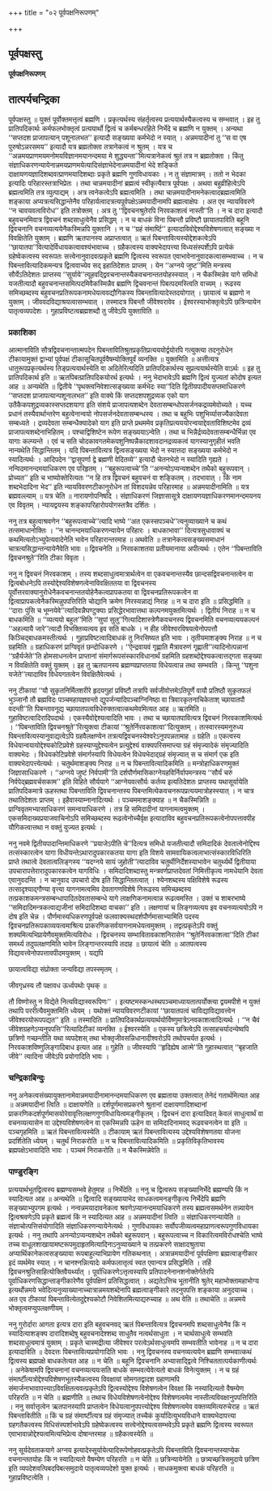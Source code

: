 +++
title = "०२ पूर्वपक्षनिरूपणम्"

+++


## पूर्वपक्षस्तु

**पूर्वपक्षनिरूपणम्**

## **तात्पर्यचन्द्रिका**

पूर्वपक्षस्तु ॥ युक्तं पूर्वोक्तमत्तृत्वं ब्रह्मणि । प्रकृत्यर्थस्य संहर्तृत्वस्य प्रत्ययार्थस्यैकत्वस्य च सम्भवात् । इह तु प्रातिपदिकार्थः कर्मफलभोक्तृत्वं प्रत्ययार्थो द्वित्वं च कर्मबन्धरहिते निर्भेदे च ब्रह्मणि न युक्तम् । अन्यथा ‘‘सप्तदश प्राजापत्यान् पशूनालभत’’ इत्यादौ सङ्ख्यया कर्मभेदो न स्यात् । अन्नमयादीनां तु ‘‘स वा एष पुरुषोऽन्नरसमय’’ इत्यादौ यत्र ब्रह्मतोक्ता तत्रानेकत्वं न श्रुतम् । यत्र च ‘‘अन्नमयप्राणमयमनोमयविज्ञानमयानन्दमया मे शुद्ध्यन्ता’’मित्यत्रानेकत्वं श्रुतं तत्र न ब्रह्मतोक्ता । किंतु संज्ञाधिकरणन्यायेनान्नमयप्राणमयेत्यादिसंज्ञाभेदेनान्नमयादीनां भेदे शङ्किते दाक्षायणयज्ञादिशब्दवत्प्राणमयादिशब्दाः प्रकृते ब्रह्मणि गुणविधायकाः । न तु संज्ञामात्रम् । ततो न भेदका इत्यादिः परिहारस्तत्राभिप्रेतः । तथा चान्नमयादीनां ब्रह्मत्वं स्वीकृत्यैवात्र पूर्वपक्षः । अथवा बहुव्रीहित्वेऽपि ब्रह्मत्वमिति तत्र व्युत्पाद्यम् । अत्र त्वनेकत्वेऽपि ब्रह्मत्वमिति । तथा चान्नमयादीनामनेकत्वादब्रह्मत्वमिति शङ्काया अप्यत्रत्यसिद्धान्तेनैव परिहार्यत्वादत्रत्यपूर्वपक्षेऽन्नमयादीनामपि ब्रह्मत्वाक्षेपः । अत एव न्यायविवरणे ‘‘न चावयवत्वविरोध’’ इति तत्रोक्तम् । अत्र तु ‘‘द्विवचनश्रुतेरपि निरवकाशत्वं नास्ती’’ति । न च दारा इत्यादौ बहुवचनमिवात्र द्विवचनं शब्दसाधुत्वेनैव प्रसिद्धम् । न च बाधकं विना पिबन्तौ प्रविष्टौ छायातपाविति बहूनि द्विवचनानि वचनव्यत्ययेनैकस्मिन्नपि युक्तानि । न च ‘‘ग्रहं संमार्ष्टि’’ इत्यादाविवोद्देश्यविशेषणत्वात् सङ्ख्या न विवक्षितेति युक्तम् । ब्रह्मणि ऋतपानस्य अप्राप्तत्वात् ॥ ऋतं पिबन्तावित्यस्योद्देशकत्वेऽपि ‘‘छायातपा’’वित्यादेर्विधायकत्वावश्यंभावाच्च । ग्रहैकत्वस्य वाक्यभेदापत्त्या विध्यसंस्पर्शेऽपि प्रत्येकं ग्रहेष्वेकत्वस्य स्वरूपतः सत्त्वेनानुवादवत्प्रकृते ब्रह्मणि द्वित्वस्य स्वरूपत एवाभावेनानुवादकत्वासम्भवाच्च । न च पिबन्तावित्यादिकमन्यत्र द्वित्ववाच्येव सद् इहातिदेशतः प्राप्तम् । येन ‘‘अग्नये जुष्ट’’मिति मन्त्रस्य सौर्येऽतिदेशतः प्राप्तस्य ‘‘सूर्याये’’त्यूहवद्द्विवचनान्तस्यैकवचनान्ततयोहस्स्यात् । न चैकस्मिन्नेव यागे समिधो यजतीत्यादौ बहुवचनान्तसमित्पदमिवैकस्मिन्नैव ब्रह्मणि द्विचवनान्तं पिबत्पदमस्त्विति वाच्यम् । रूढस्य समिच्छब्दस्य बहुवचनप्रतिरूपकनामधेयत्ववद्यौगिकस्य पिबन्तावित्यादेस्तदयोगात् । छायात्वं च ब्रह्मणो न युक्तम् । जीववदविद्याश्रयत्वासम्भवात् । तस्मादत्र पिबन्तौ जीवेश्वरावेव । ईश्वरस्याभोक्तृत्वेऽपि छत्रिन्यायेन पातृत्वव्यपदेशः । गुहाप्रविष्टत्वब्रह्मशब्दौ तु जीवेऽपि युक्ताविति ॥

### **प्रकाशिका**

आत्मानाविति सौत्रद्विवचनान्तात्मपदेन पिबन्तावितिश्रुतप्रकृतिप्रत्यययोर्द्वयोरपि गत्युक्त्या तदनुरोधेन टीकायामुक्तं द्वाभ्यां पूर्वपक्षं टीकासूचितपूर्ववैषम्योक्तिपूर्वं व्यनक्ति ॥ युक्तमिति ॥ अत्तीत्यत्र धातुरूपप्रकृत्यर्थस्य तिङ्प्रत्ययार्थस्येति वा अदितेरित्यदिति प्रातिपदिकार्थस्य सुप्रत्ययार्थस्येति वाऽर्थः ॥ इह तु प्रातिपदिकार्थ इति ॥ ऋतपिबत्प्रातिपदिकयोरर्थ इत्यर्थः । ननु भेदाभावेऽपि ब्रह्मणि द्वित्वं युज्यतां कोदोष इत्यत आह ॥ अन्यथेति ॥ द्वितीये ‘‘पृथक्त्वनिवेशात्सङ्ख्यया कर्मभेदः स्या’’दिति द्वितीयपादीयसप्तमाधिकरणे ‘‘सप्तदश प्राजापत्यान्पशूनालभत’’ इति वाक्ये किं सप्तदशपशुद्रव्यक एको याग उतैकैकपशुद्रव्यकास्सप्तदशयागा इति संशये प्राजापत्यशब्देन देवतासम्बन्धोपसर्जनकद्रव्यमेवोच्यते । यच्च प्रधानं तस्यैवार्थान्तरेण बहुत्वेनान्वयो नोपसर्जनदेवतासम्बन्धस्य । तथा च बहुभिः पशुभिर्व्यासज्यैकादेवता सम्बध्यते । द्रव्यदेवता सम्बन्धैक्यादेको याग इति प्राप्ते प्रथममेव प्रकृतिप्रत्यययोरन्वयाद्देवताविशिष्टमेव द्रव्यं प्राजापत्यशब्देनाभिहितम् । पश्चाद्विशिष्टेन रूपेण सङ्ख्ययाऽन्वेति । तथा च भिन्नैर्द्रव्यदेवतासम्बन्धैर्भिन्ना एव यागाः कल्प्यन्ते । एवं च सति चोदकावगतमेकपशुनिष्पन्नैकादशावदानद्रव्यकत्वं यागस्यानुगृहीतं भवति नान्यथेति सिद्धान्तितम् । यदि पिबन्तावित्यत्र द्वित्वसङ्ख्यया भेदो न स्यात्तदा सङ्ख्यया कर्मभेदो न स्यादित्यर्थः । आदिपदेन ‘‘द्वासुपर्णा द्वे ब्रह्मणी वेदितव्ये’’ इत्यादौ चेतनभेदो न स्यादिति गृह्यते । नन्विदमानन्दमयाधिकरण एव परिहृतम् । ‘‘बहुरूपत्वाच्चे’’ति ‘‘अनन्योऽप्यन्यशब्देन तथैको बहुरूपवान् । प्रोच्यत’’ इति च भाष्योक्तेरित्यतः ‘‘न हि तत्र द्विवचनं बहुवचनं वा शङ्कितम् । तदभावात् । किं नाम शब्दभेदादिना भेद’’ इति न्यायविवरणटीकानुरोधेन तां विशदयन्नेव परिहारमाह ॥ अन्नमयादीनामिति ॥ यत्र ब्रह्मवल्ल्याम् ॥ यत्र चेति ॥ नारायणोपनिषदि । संज्ञाधिकरणं जिज्ञासासूत्रे दाक्षायणयज्ञाधिकरणमानन्दमयनय एव विवृतम् । न्यायद्वयस्य शङ्कापरिहारोपयोगस्तत्रैव दर्शितः ।

ननु तत्र बहुत्वाश्रवणेन ‘‘बहुरूपत्वाच्चे’’त्यादि भाष्ये ‘‘अत एकस्सपञ्चधे’’त्यनुव्याख्याने च कथं तत्समाधानोक्तिः । ‘‘न चानन्दमयाधिकरणन्यायेन परिहारः । बाधकाभावा’’ दित्यत्रसुधावाक्यं च कथमित्यतोऽभ्युपेत्यवादेनेति भावेन परिहारान्तरमाह ॥ अथवेति ॥ तत्रानेकत्वसङ्ख्यसमाधानं चात्रत्यसिद्धान्तन्यायेनैवेति भावः ॥ द्विवचनेति ॥ निरवकाशतया प्रतीयमानाया अपीत्यर्थः । एतेन ‘‘पिबन्ताविति द्विवचनश्रुते’’रिति टीका विवृता ।

ननु न द्विवचनं निरवकाशम् । तस्य शब्दसाधुत्वमात्रार्थत्वेन वा एकवचनान्तस्यैव छान्दसद्विवचनान्तत्वेन वा द्वित्वबोधनेऽपि तस्योद्देश्यविशेषणत्वेनाविवक्षिततया वा द्विवचनस्य पूर्वोत्तरवाक्यानुरोधेनैकवचनान्ततयोहेनैकत्वप्रापकतया वा द्विवचनप्रतिरूपकत्वेन वा द्वित्वाप्रापकत्वेनैकस्मिन्नुपपत्तिरिति चोद्यानि क्रमेण निरस्यन्नाद्यं निराह ॥ न च दारा इति ॥ प्रसिद्धमिति ॥ ‘‘दाराः पुंसि च भूम्नयेवे’’त्यादिवन्नैघण्टुक्याः प्रसिद्धेरभावात्तथा कल्पनमयुक्तमित्यर्थः । द्वितीयं निराह ॥ न च बाधकमिति ॥ ‘‘व्यत्ययो बहुल’’मिति ‘‘सुपां सुलु’’गित्यादिशास्त्रेणैकवचनस्य द्विवचनमिति वचनव्यत्ययकल्पनं ‘‘अहल्यायै जारे’’त्यादौ विभक्तिव्यत्यय इव सति बाधके । न हीह जीवेश्वरविषयत्वेनोपपत्तौ किञ्चिद्बाधकमस्तीत्यर्थः । गुहाप्रविष्टत्वादिबाधकं तु निरसिष्यत इति भावः । तृतीयमाशङ्क्य निराह ॥ न च ग्रहमिति ॥ ग्रहाधिकरणं प्राग्विवृतं छन्दोधिकरणे । ‘‘ऐन्द्रवायवं गृह्णाति मैत्रावरुणं गृह्णाती’’त्यादिनोत्पन्नानां ‘‘ग्रहैर्यजेते’’ति होमसाधनत्वेन प्राप्तानां संमार्गरूपसंस्कारविधानार्थं ग्रहमिति ग्रहशब्दोद्देश्यकत्वात्तद्गता सङ्ख्या न विवक्षितेति वक्तुं युक्तम् । इह तु ऋतपानस्य ब्रह्मण्यप्राप्ततया विधेयत्वान्न तथा सम्भवति । किन्तु ‘‘पशुना यजेते’’त्यादाविव विधेयगतत्वेन विवक्षितैवेत्यर्थः ।

ननु टीकायां ‘‘यौ सुकृतनिर्मितशरीरे हृदयगुहां प्रविष्टौ तत्रापि सर्वजीवोत्तमेऽतिपूर्णे वायौ प्रतिष्ठौ सुकृतफलं भुञ्जानौ तौ ब्रह्मविदः पञ्चमहायज्ञवन्तो द्युपर्जन्यादिपञ्चाग्निनिष्ठा वा त्रिवारकृतनाचिकेताश् च्छायातपौ वदन्ती’’ति पिबन्तावनूद्य च्छायातपत्वविधेरुक्तत्वात्कथमेवमित्यत आह ॥ ऋतमिति ॥ गुहाविष्टत्वादिरादिपदार्थः । एकस्यैवोद्देश्यत्वादिति भावः । तथा च च्छायातपावित्यत्र द्विवचनं निरवकाशमित्यर्थः । ‘‘पिबन्ताविति द्विवचनश्रुते’’रित्युक्त्वा टीकायां ‘‘श्रुतेर्निरवकाशत्वा’’दित्युक्तम् । तत्स्वारस्यमनुरुध्य पिबन्तावित्यस्यानुवाद्यत्वेऽपि ग्रहवैलक्षण्येन तत्रत्यद्विवचनस्येश्वरेऽनुपपन्नतामाह ॥ ग्रहेति ॥ एकत्वस्य विधेयान्वयायोद्देश्यकोटिप्रवेशे ग्रहस्याप्युद्देश्यत्वेन प्रत्युद्देश्यं वाक्यपरिसमाप्त्या ग्रहं संमृज्यादेकं संमृज्यादिति वाक्यभेदः । विधेयकोटिप्रवेशे संमार्गस्यापि विधेयत्वेन विधेयभेदाद्ग्रहं संमृज्यात् स च संमार्ग एक इति वाक्यभेदापत्त्येत्यर्थः । चतुर्थमाशङ्क्य निराह ॥ न च पिबन्तावित्यादिकमिति ॥ मन्त्रोहाधिकरणमुक्तं जिज्ञासाधिकरणे । ‘‘अग्नये जुष्टं निर्वपामी’’ति दर्शपौर्णमासिकाग्नेयहविर्निर्वापमन्त्रस्य ‘‘सौर्यं चरुं निर्वपेद्ब्रह्मवर्चसकाम’’ इति विहिते सौर्ययागे ‘‘आग्नेयवत्सौर्यः कर्तव्य इत्यतिदेशतः प्राप्तस्य यथासूर्यायेति प्रातिपदिकमात्रे ऊहस्तथा पिबन्ताविति द्विवचनान्तस्य पिबन्तमित्येकवचनरूपप्रत्ययमात्रोहस्स्यात् । न चात्र तथातिदेशतः प्राप्तम् । इहैवास्याम्नानादित्यर्थः । पञ्चममाशङ्क्याह ॥ न चैकस्मिन्निति ॥ प्राग्विवृतमभ्यासाधिकरणं समन्वयाधिकरणे । तत्र हि समिदादीनां यागनामत्वमुक्तम् । एकसमिदाख्यप्रयाजवाचिनोऽपि समिच्छब्दस्य रूढत्वेनोच्चैर्वृक्ष इत्यादाविव बहुवचनप्रतिरूपकत्वेनोपपत्तावपीह यौगिकत्वात्तथा न वक्तुं युज्यत इत्यर्थः ।

ननु नवमे द्वितीयपादान्तिमाधिकरणे ‘‘प्रयाजेऽपीति चे’’दित्यत्र समिधो यजतीत्यादौ समिदादिकं देवतात्वेनोद्दिश्य तत्संस्कारत्वेन यागा विधीयन्तेऽथारादुपकारकतया यागा इति विशये सामवायिकत्वलाभात्संस्कारविधिरिति प्राप्ते तथात्वे देवतात्वलिङ्गस्य ‘‘यदग्नये सायं जुहोती’’त्यादाविव चतुर्थीनिर्देशस्याभावेन चतुर्थ्यर्थे द्वितीयाया उपचारापत्तेरारादुपकारकत्वेन यागविधिः । समिदादिशब्दास्तु मन्त्रवर्णप्राप्तदेवतां निमित्तीकृत्य नामधेयानि देवता एवानुवदन्ति । न चानुवाद उपचारो दोष इति सिद्धान्तितत्वात् । श्येनशब्दस्य पक्षिविशेषे रूढस्य तत्सादृश्याद्गौण्या वृत्त्या यागनामत्वमिव देवतागणविशेषे निरूढस्य समिच्छब्दस्य तत्प्रकाशकमन्त्रसम्बन्धापादितदेवतासम्बन्धे यागे लाक्षणिकनामत्वान्न रूढत्वमस्ति । उक्तं च शाबरभाष्ये ‘‘समिदादिमन्त्रकत्वाद्यजीनां समिदादिशब्दा वाचका’’ इति । लक्षणायां च लिङ्गव्यत्यय इव वचनव्यत्ययोऽपि न दोष इति चेन्न । पौर्णमास्यधिकरणपूर्वपक्षे फलवाक्यस्थदर्शपौर्णमासाभ्यामिति पदस्य द्विवचनप्रतिरूपकाव्ययत्वमाश्रित्य प्राकरणिकसर्वयागनामधेयत्वमुक्तम् । तद्वत्प्रकृतेऽपि वक्तुं शक्यमित्यभिप्रायेणैवमुक्तमित्यविरोधः । द्विवचनस्य सम्भावितावकाशनिरासेन ‘‘श्रुतेर्निरवकाशत्वा’’दिति टीकां समर्थ्य तदुपलक्षणमिति भावेन लिङ्गान्तरस्यापि तदाह ॥ छायात्वं चेति ॥ आतपत्वस्य विद्यावत्त्वेनोपपत्तावपीदमयुक्तम् । यद्यपि

छायात्वविद्या संप्रोक्ता जन्यविद्या तपस्स्मृतम् ।

जीवगृध्रस्य तौ पक्षावध ऊर्ध्वपथोः पृथक् ॥

तौ विष्णोस्तु न विद्येते नित्यविद्यास्वरूपिणः’’ । इत्यष्टमस्कन्धस्थपञ्चमाध्यायतात्पर्योक्त्या द्वयमपीशे न युक्तं तथापि पररीत्यैवमुक्तमिति ध्येयम् । यथोक्तं न्यायविवरणटीकायां ‘‘छायातपत्वं चाविद्याविद्यावत्त्वेन जीवेश्वरयोरूपपद्यत’’ इति ॥ तस्मादिति ॥ प्रातिपदिकार्थप्रत्ययार्थयोर्विष्णुमात्रेऽनवकाशत्वादित्यर्थः । ‘‘न चैवं जीवेशग्रहणेऽप्यनुपपत्ति’’रित्यादिटीकां व्यनक्ति ॥ ईश्वरस्येति ॥ एकस्य छत्रित्वेऽपि तत्साहचर्यादन्येष्वपि छत्रिणो गच्छन्तीति यथा व्यपदेशस् तथा भोक्तृजीवसन्निधानादीश्वरोऽपि तथोपचर्यत इत्यर्थः । निरवकाशविष्णुलिङ्गादिबाध इत्यत आह ॥ गुहेति ॥ जीवस्यापि ‘‘हृदिह्येष आत्मे’’ति गुहास्थत्वात् ‘‘बृहजाति जीवे’’ त्यादिना जीवेऽपि प्रयोगादिति भावः ।

### **चन्द्रिकाबिन्दुः**

ननु अनेकत्वसंख्यायुक्तानामेवान्नमयादीनामानन्दमयाधिकरण एव ब्रह्मताया उक्तत्वात् तेनेदं गतार्थमित्यत आह ॥ अन्नमयादीनां त्विति ॥ दाक्षायणेति ॥ दर्शपूर्णमासप्रकरणे श्रुतानां दाक्षायणादिशब्दानां प्राकरणिकदर्शपूर्णमासयोरेवावृत्तिलक्षणगुणविधायित्वमङ्गीकृतम् । द्विवचनं दारा इत्यादिवत् केवलं साधुत्वार्थं वा वचनव्यत्यासेन वा उद्देश्यविशेषणत्वेन वा एकस्मिन्नपि ऊहेन वा समिदादिनामवद् रूढवचनत्वेन वा इति ॥ पञ्चगृहमिति ॥ ऋतं पिबन्तावित्यस्येति ॥ टीकायाम् ऋतं पिबन्तावित्यस्य उद्देश्यविशेषणतया योजना प्रदर्शितेति ध्येयम् । चतुर्थं निराकरोति ॥ न च पिबन्तावित्यादिकमिति ॥ प्रकृतिविकृतिभावस्य ब्रह्मपक्षेऽभावादिति भावः । पञ्चमं निराकरोति ॥ न चैकस्मिन्नेवेति ॥

### **पाण्डुरङ्गि**

प्रत्ययार्थभूतद्वित्वस्य ब्रह्मण्यसम्भवे हेतुमाह ॥ निर्भेदेति ॥ ननु च द्वित्वरूप सङ्ख्यानिर्भेदे ब्रह्मण्यपि किं न स्यादित्यत आह ॥ अन्यथेति ॥ द्वित्वादि सङ्ख्यायाभेद साधकत्वमनङ्गीकृत्य निर्भेदेपि ब्रह्मणि सङ्ख्याभ्युपगम इत्यर्थः । नन्वन्नमयादावनेकत्व श्रवणेऽप्यानन्दमयाधिकरणे तस्य ब्रह्मत्वसमर्थनेन तन्न्यायेन द्वित्वश्रवणेऽपि प्रकृते ब्रह्मत्वं किं न स्यादित्यत आह ॥ अन्नमयादीनां त्विति ॥ संज्ञाधिकरणन्यायेति ॥ संज्ञाचोत्पत्तिसंयोगादिति संज्ञाधिकरणन्यायेनेत्यर्थः । गुणविधायकाः सर्वोपजीव्यत्वमहाप्राणत्वरूपगुणविधायका इत्यर्थः । ननु तथापि अनन्योऽप्यन्यशब्देन तथैको बहुरूपवान् । बहुरूपत्वाच्च न विकारित्वमविरोधश्चेति भाष्ये तच्च वाधूलशाखायामष्टरूपमुदाहृतमित्यादिनाऽनुव्याख्याने च तत्प्रकरणे साक्षादश्रुताया अप्यार्थिकानेकत्वसङ्ख्याया रूपबाहुल्याभिप्रायेण गतिकथनात् । अत्रान्नमयादीनां पूर्वपक्षिणा ब्रह्मत्वाङ्गीकार इदं व्यर्थमेव स्यात् । न चानश्नन्नित्यादेः कर्मफलात्तृत्वं स्वत एवान्यत्र प्रसिद्धमिति । तर्हि द्विवचनश्रुतिसाहित्योक्तिवैयर्थ्यात् । पूर्वाधिकरणेऽत्तृत्वस्यापि प्रतिपादनेनानशनोक्तेर्गतेरपि पूर्वाधिकरणसिद्धान्ताङ्गीकारेणैव पूर्वपक्षिणं प्रतिसिद्धत्वात् । अद्यतेऽत्तिच भूतानीति श्रुतेर् महाभोक्तामहाभोग्य इत्यर्थोन्नमये भवेदित्यनुव्याख्यानाच्चात्रान्नमयशब्देनापि ब्रह्मत्वाङ्गीकारे तदनुपपत्ति शङ्काया अनुदयाच्च । अत एव टीकायां पिबन्तावित्येतदुद्देश्यकोटौ निवेशितमित्याद्यरुच्याह ॥ अथ वेति ॥ तथाचेति ॥ अन्नमये भोक्तृत्वमप्युपलक्षणीयम् ।

ननु गुरोर्दारा आगता इत्यत्र दारा इति बहुवचनवद् ऋतं पिबन्तावित्यत्र द्विवचनमपि शब्दसाधुत्वेनैव किं न स्यादित्याशङ्क्य दारादिशब्देषु बहुवचनादेश्शब्द साधुतैव नत्वर्थसाधुता । न चार्थसाधुत्वे सम्भवति शब्दसाधुत्वमात्रं युक्तम् । प्रकृते चास्मद्रीत्या जीवेश्वर परत्वेऽर्थसाधुत्वमपि सम्भवतीति भावेनाह ॥ न च दारा इत्यादाविति ॥ देवदत्तः पिबन्तावित्यप्रयोगादिति भावः । ननु द्विवचनस्य वचनव्यत्ययेन ब्रह्मणि सम्भवात्कथं द्वित्वस्य ब्रह्मपक्षे बाधकतेत्यत आह ॥ न चेति ॥ बहूनि द्विवचनानि अभ्यासाद्द्वित्वे निश्चिततात्पर्यकाणीत्यर्थः । अनेकेषामपि द्विवचनानां वचनव्यत्ययःसति बाधके सम्भवत्येवेत्यतो बाधकं विनेत्युक्तम् । न च ग्रहं संमार्ष्टीत्यत्रोद्देश्यविशेषणभूतस्यैकत्वस्य विवक्षायां सोमगतद्वादश ग्रहाणामपि संमार्जनाभावापत्त्याऽविवक्षितत्ववत्प्रकृतेऽपि द्वित्वस्योद्देश्य विशेषणत्वेन विवक्षा किं नस्यादित्यतो वैषम्येण परिहरति ॥ न चेति ॥ ब्रह्मणीति ॥ तथाच विधेयविशेषणत्वेनोद्देश्य विशेषणत्वमेव नास्तीत्यविवक्षानुपपत्तिरिति । ननु सर्वात्तृत्वेन ऋतपानस्यापि प्राप्तत्वेन विधेयत्वानुपपत्त्योद्देश्य विशेषणत्वमेव वक्तव्यमित्यरुचेराह ॥ ऋतं पिबन्तावितीति ॥ किं च ग्रहं संमार्ष्टीत्यत्र ग्रहं संमृज्यात् तच्चैकं कुर्यादित्युभयविधाने वाक्यभेदापत्त्या ग्रहगतैकत्वस्य विधिसंस्पर्शाभावेऽपि ग्रहेष्वेकत्वस्य सत्त्वेनोद्देश्यत्वसम्भवेऽपि प्रकृते ब्रह्मणि द्वित्वस्य स्वरूपत एवाभावान्नोद्देश्यत्वमित्यभिप्रेत्य दोषान्तरमाह ॥ ग्रहैकत्वस्येति ॥

ननु सूर्यदेवताकयागे अग्नय इत्यादेस्सूर्यायेत्यादिरूपेणोहवत्प्रकृतेऽपि पिबन्ताविति द्विवचनान्तस्याप्येक वचनान्ततयोहः किं न स्यादित्यतो वैषम्येण परिहरति ॥ न चेति ॥ छत्रिन्यायेनेति ॥ छत्र्यच्छत्रिसमुदाये छत्रिण इति व्यपदेशवत्पिबदपिबत्समुदाये पातृत्वव्यपदेशो युक्त इत्यर्थः । साधकमुक्त्वा बाधकं परिहरति ॥ गुहाप्रविष्टत्वेति ।

